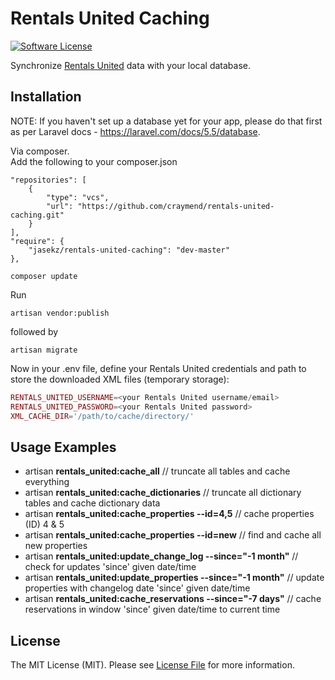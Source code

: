 # Rentals United Caching

[![Software License][ico-license]](LICENSE)


Synchronize [Rentals United](http://rentalsunited.com/) data with your local database.  

## Installation

NOTE: If you haven't set up a database yet for your app, please do that first as per Laravel docs -  https://laravel.com/docs/5.5/database.

Via composer.<br/>
Add the following to your composer.json
```
"repositories": [
    {
        "type": "vcs",
        "url": "https://github.com/craymend/rentals-united-caching.git"
    }
],
"require": {
    "jasekz/rentals-united-caching": "dev-master"
},
```
```
composer update
```

Run 

    artisan vendor:publish
    
followed by

    artisan migrate

Now in your .env file, define your Rentals United credentials and path to store the downloaded XML files (temporary storage):
```php
RENTALS_UNITED_USERNAME=<your Rentals United username/email>
RENTALS_UNITED_PASSWORD=<your Rentals United password>
XML_CACHE_DIR='/path/to/cache/directory/'
```
## Usage Examples
- artisan **rentals_united:cache_all** // truncate all tables and cache everything
- artisan **rentals_united:cache_dictionaries** // truncate all dictionary tables and cache dictionary data
- artisan **rentals_united:cache_properties --id=4,5** // cache properties (ID) 4 & 5
- artisan **rentals_united:cache_properties --id=new** // find and cache all new properties
- artisan **rentals_united:update_change_log --since="-1 month"** // check for updates 'since' given date/time
- artisan **rentals_united:update_properties --since="-1 month"** // update properties with changelog date 'since' given date/time
- artisan **rentals_united:cache_reservations --since="-7 days"** // cache reservations in window 'since' given date/time to current time


## License

The MIT License (MIT). Please see [License File](LICENSE) for more information.



[ico-license]: https://img.shields.io/badge/license-MIT-brightgreen.svg?style=flat-square
